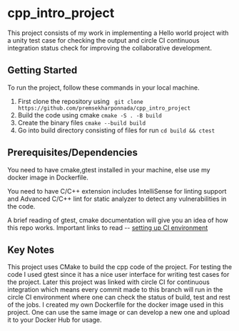# cpp_intro_project

This project consists of my work in implementing a Hello world project with a unity test case for checking the output and circle CI continuous integration status check for improving the collaborative development.

## Getting Started

To run the project, follow these commands in your local machine.

1. First clone the repository using ` git clone https://github.com/premsekharponnada/cpp_intro_project`
2. Build the code using cmake `cmake -S . -B build `
3. Create the binary files `cmake --build build`
4. Go into build directory consisting of files for run `cd build && ctest`

## Prerequisites/Dependencies

You need to have cmake,gtest installed in your machine, else use my docker image in Dockerfile.

You need to have C/C++ extension includes IntelliSense for linting support and Advanced C/C++ lint for static analyzer to detect any vulnerabilities in the code.

A brief reading of gtest, cmake documentation will give you an idea of how this repo works.
Important links to read -- [setting up CI environment][cpp-url]

## Key Notes

This project uses CMake to build the cpp code of the project. For testing the code I used gtest since it has a nice user interface for writing test cases for the project. Later this project was linked with circle CI for continuous integration which means every commit made to this branch will run in the circle CI environment where one can check the status of build, test and rest of the jobs. I created my own Dockerfile for the docker image used in this project. One can use the same image or can develop a new one and upload it to your Docker Hub for usage.

[cpp-url]: https://levelup.gitconnected.com/how-to-combine-c-cmake-googletest-circleci-docker-and-why-e02d76c060a3
